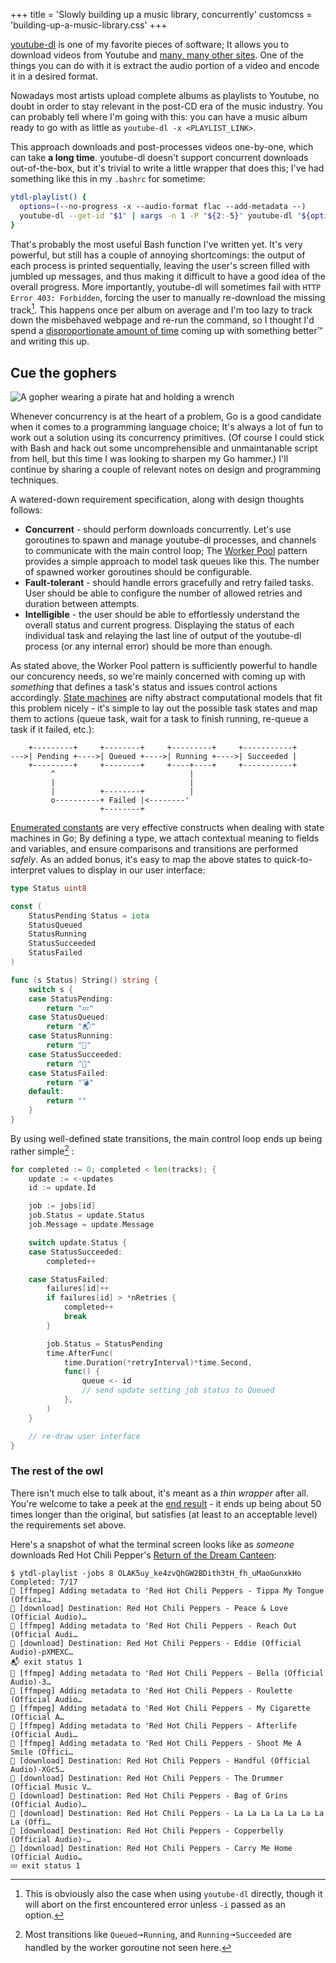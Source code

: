 +++
title = 'Slowly building up a music library, concurrently'
customcss = 'building-up-a-music-library.css'
+++

[youtube-dl](http://ytdl-org.github.io/youtube-dl/) is one of my favorite pieces
of software; It allows you to download videos from Youtube and
[many, many other sites](http://ytdl-org.github.io/youtube-dl/supportedsites.html).
One of the things you can do with it is extract the audio portion of a video and encode
it in a desired format.

Nowadays most artists upload complete albums as playlists to Youtube,
no doubt in order to stay relevant in the post-CD era of the music industry.
You can probably tell where I'm going with this:
you can have a music album ready to go with as little as `youtube-dl -x <PLAYLIST_LINK>`.

This approach downloads and post-processes videos one-by-one, which can take
**a long time**. youtube-dl doesn't support concurrent downloads out-of-the-box,
but it's trivial to write a little wrapper that does this;
I've had something like this in my `.bashrc` for sometime:

```bash
ytdl-playlist() {
  options=(--no-progress -x --audio-format flac --add-metadata --)
  youtube-dl --get-id "$1" | xargs -n 1 -P "${2:-5}" youtube-dl "${options[@]}"
}
```

That's probably the most useful Bash function I've written yet.
It's very powerful, but still has a couple of annoying shortcomings:
the output of each process is printed sequentially, leaving the user's
screen filled with jumbled up messages, and thus making it difficult to
have a good idea of the overall progress.
More importantly, youtube-dl will sometimes fail with `HTTP Error 403: Forbidden`,
forcing the user to manually re-download the missing track[^1].
This happens once per album on average and I'm too lazy to track down the
misbehaved webpage and re-run the command, so I thought I'd spend
a [disproportionate amount of time](https://xkcd.com/1205/) coming up with
something better™ and writing this up.

[^1]: This is obviously also the case when using `youtube-dl` directly,
      though it will abort on the first encountered error unless `-i` passed as an option.

## Cue the gophers

<img id="gopher"
  src="/images/gopher.svg"
  alt="A gopher wearing a pirate hat and holding a wrench"
  title="You Wouldn't Download a Car">

Whenever concurrency is at the heart of a problem, Go is a good candidate
when it comes to a programming language choice;
It's always a lot of fun to work out a solution using its concurrency primitives.
(Of course I could stick with Bash and hack out some uncomprehensible and
unmaintanable script from hell, but this time I was looking to sharpen my Go hammer.)
I'll continue by sharing a couple of relevant notes on design and programming techniques.

A watered-down requirement specification, along with design thoughts follows:

- **Concurrent** - should perform downloads concurrently.
  Let's use goroutines to spawn and manage youtube-dl processes, and channels
  to communicate with the main control loop;
  The [Worker Pool](https://gobyexample.com/worker-pools) pattern provides a
  simple approach to model task queues like this.
  The number of spawned worker goroutines should be configurable.
- **Fault-tolerant** - should handle errors gracefully and retry failed tasks.
  User should be able to configure the number of allowed retries and duration
  between attempts.
- **Intelligible** - the user should be able to effortlessly understand
  the overall status and current progress.
  Displaying the status of each individual task and relaying the last line of
  output of the youtube-dl process (or any internal error)
  should be more than enough.

As stated above, the Worker Pool pattern is sufficiently powerful
to handle our concurency needs, so we're mainly concerned with coming up with
_something_ that defines a task's status and issues control actions accordingly.
[State machines](https://en.wikipedia.org/wiki/Finite-state_machine)
are nifty abstract computational models that fit this problem nicely -
it's simple to lay out the possible task states and map them to actions
(queue task, wait for a task to finish running, re-queue a task if it failed, etc.):

```goat
    +---------+     +--------+     +---------+     +-----------+
--->| Pending +---->| Queued +---->| Running +---->| Succeeded |
    +---------+     +--------+     +----+----+     +-----------+
         ^                              |
         |                              |
         |          +--------+          |
         o----------+ Failed |<--------'
                    +--------+
```

[Enumerated constants](https://go.dev/doc/effective_go#constants)
are very effective constructs when dealing with state machines in Go;
By defining a type, we attach contextual meaning to fields and variables, and
ensure comparisons and transitions are performed _safely_.
As an added bonus, it's easy to map the above states to quick-to-interpret
values to display in our user interface:

```go
type Status uint8

const (
	StatusPending Status = iota
	StatusQueued
	StatusRunning
	StatusSucceeded
	StatusFailed
)

func (s Status) String() string {
	switch s {
	case StatusPending:
		return "💤"
	case StatusQueued:
		return "📬"
	case StatusRunning:
		return "🚀"
	case StatusSucceeded:
		return "💯"
	case StatusFailed:
		return "💣"
	default:
		return ""
	}
}
```

By using well-defined state transitions,
the main control loop ends up being rather simple[^2] :

```go
for completed := 0; completed < len(tracks); {
    update := <-updates
    id := update.Id

    job := jobs[id]
    job.Status = update.Status
    job.Message = update.Message

    switch update.Status {
    case StatusSucceeded:
        completed++

    case StatusFailed:
        failures[id]++
        if failures[id] > *nRetries {
            completed++
            break
        }

        job.Status = StatusPending
        time.AfterFunc(
            time.Duration(*retryInterval)*time.Second,
            func() {
                queue <- id
                // send update setting job status to Queued
            },
        )
    }

    // re-draw user interface
}
```

[^2]: Most transitions like `Queued🠖Running`, and `Running🠖Succeeded` are
      handled by the worker goroutine not seen here.

### The rest of the owl

There isn't much else to talk about, it's meant as a _thin wrapper_ after all.
You're welcome to take a peek at the 
[end result](https://github.com/tlgs/dotfiles/blob/master/bin/ytdl-playlist.go) -
it ends up being about 50 times longer than the original,
but satisfies (at least to an acceptable level) the requirements set above.

Here's a snapshot of what the terminal screen looks like as _someone_
downloads Red Hot Chili Pepper's
[Return of the Dream Canteen](https://www.youtube.com/playlist?list=OLAK5uy_ke4zvQhGW2BDith3tH_fh_uMaoGunxkHo):

```console
$ ytdl-playlist -jobs 8 OLAK5uy_ke4zvQhGW2BDith3tH_fh_uMaoGunxkHo
Completed: 7/17
💯 [ffmpeg] Adding metadata to 'Red Hot Chili Peppers - Tippa My Tongue (Officia…
🚀 [download] Destination: Red Hot Chili Peppers - Peace & Love (Official Audio)…
💯 [ffmpeg] Adding metadata to 'Red Hot Chili Peppers - Reach Out (Official Audi…
🚀 [download] Destination: Red Hot Chili Peppers - Eddie (Official Audio)-pXMEXC…
📬 exit status 1
💯 [ffmpeg] Adding metadata to 'Red Hot Chili Peppers - Bella (Official Audio)-3…
💯 [ffmpeg] Adding metadata to 'Red Hot Chili Peppers - Roulette (Official Audio…
💯 [ffmpeg] Adding metadata to 'Red Hot Chili Peppers - My Cigarette (Official A…
💯 [ffmpeg] Adding metadata to 'Red Hot Chili Peppers - Afterlife (Official Audi…
💯 [ffmpeg] Adding metadata to 'Red Hot Chili Peppers - Shoot Me A Smile (Offici…
🚀 [download] Destination: Red Hot Chili Peppers - Handful (Official Audio)-XGc5…
🚀 [download] Destination: Red Hot Chili Peppers - The Drummer (Official Music V…
🚀 [download] Destination: Red Hot Chili Peppers - Bag of Grins (Official Audio)…
🚀 [download] Destination: Red Hot Chili Peppers - La La La La La La La La (Offi…
🚀 [download] Destination: Red Hot Chili Peppers - Copperbelly (Official Audio)-…
🚀 [download] Destination: Red Hot Chili Peppers - Carry Me Home (Official Audio…
💤 exit status 1
```

